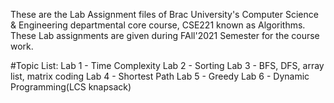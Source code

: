 These are the Lab Assignment files of Brac University's Computer Science & Engineering departmental core course, CSE221 known as Algorithms. These Lab assignments are given during FAll'2021 Semester for the course work.

#Topic List:
Lab 1 - Time Complexity
Lab 2 - Sorting
Lab 3 - BFS, DFS, array list, matrix coding
Lab 4 - Shortest Path
Lab 5 - Greedy
Lab 6 - Dynamic Programming(LCS knapsack)
